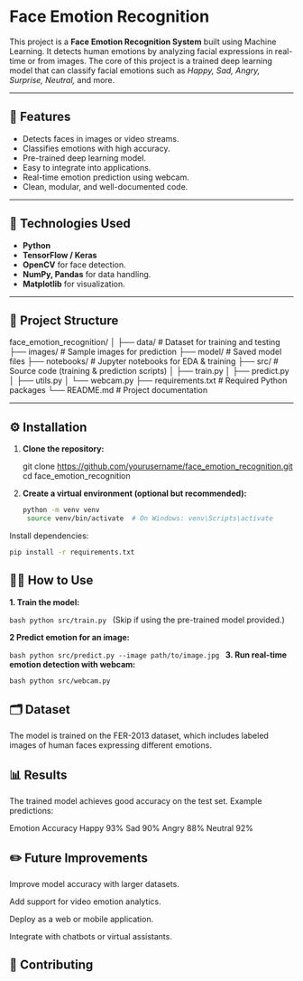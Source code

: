 # Face Emotion Recognition

This project is a **Face Emotion Recognition System** built using Machine Learning. It detects human emotions by analyzing facial expressions in real-time or from images. The core of this project is a trained deep learning model that can classify facial emotions such as *Happy, Sad, Angry, Surprise, Neutral,* and more.

---

## 📌 Features

- Detects faces in images or video streams.
- Classifies emotions with high accuracy.
- Pre-trained deep learning model.
- Easy to integrate into applications.
- Real-time emotion prediction using webcam.
- Clean, modular, and well-documented code.

---

## 🚀 Technologies Used

- **Python**
- **TensorFlow / Keras**
- **OpenCV** for face detection.
- **NumPy, Pandas** for data handling.
- **Matplotlib** for visualization.

---

## 📂 Project Structure

face_emotion_recognition/
│
├── data/ # Dataset for training and testing
├── images/ # Sample images for prediction
├── model/ # Saved model files
├── notebooks/ # Jupyter notebooks for EDA & training
├── src/ # Source code (training & prediction scripts)
│ ├── train.py
│ ├── predict.py
│ ├── utils.py
│ └── webcam.py
├── requirements.txt # Required Python packages
└── README.md # Project documentation


---

## ⚙️ Installation

1. **Clone the repository:**

   git clone https://github.com/yourusername/face_emotion_recognition.git
   cd face_emotion_recognition

2. **Create a virtual environment (optional but recommended):**
   ```bash
   python -m venv venv
    source venv/bin/activate  # On Windows: venv\Scripts\activate
   ```
Install dependencies:

```bash
pip install -r requirements.txt
```

## 🧑‍💻 How to Use
**1. Train the model:**

``bash
python src/train.py
``
(Skip if using the pre-trained model provided.)

**2 Predict emotion for an image:**

``bash
python src/predict.py --image path/to/image.jpg
``
**3. Run real-time emotion detection with webcam:**

``bash
python src/webcam.py
``

## 🗂️ Dataset
The model is trained on the FER-2013 dataset, which includes labeled images of human faces expressing different emotions.

## 📊 Results
The trained model achieves good accuracy on the test set. Example predictions:

Emotion	Accuracy
Happy	93%
Sad	90%
Angry	88%
Neutral	92%

## ✏️ Future Improvements
Improve model accuracy with larger datasets.

Add support for video emotion analytics.

Deploy as a web or mobile application.

Integrate with chatbots or virtual assistants.

## 🙌 Contributing

